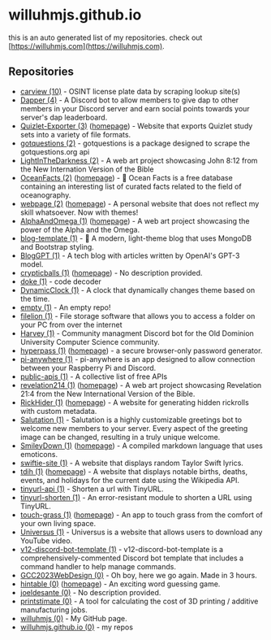 # willuhmjs.github.io

this is an auto generated list of my repositories. check out [https://willuhmjs.com](https://willuhmjs.com).

## Repositories
- [carview (10)](https://github.com/willuhmjs/carview)  - OSINT license plate data by scraping lookup site(s)
- [Dapper (4)](https://github.com/willuhmjs/Dapper)  - A Discord bot to allow members to give dap to other members in your Discord server and earn social points towards your server's dap leaderboard.
- [Quizlet-Exporter (3)](https://github.com/willuhmjs/Quizlet-Exporter) ([homepage](https://willuhmjs.github.io/Quizlet-Exporter)) - Website that exports Quizlet study sets into a variety of file formats.
- [gotquestions (2)](https://github.com/willuhmjs/gotquestions)  - gotquestions is a package designed to scrape the gotquestions.org api
- [LightInTheDarkness (2)](https://github.com/willuhmjs/LightInTheDarkness)  - A web art project showcasing John 8:12 from the New Internation Version of the Bible
- [OceanFacts (2)](https://github.com/willuhmjs/OceanFacts) ([homepage](https://willuhmjs.github.io/OceanFacts)) - 🌊 Ocean Facts is a free database containing an interesting list of curated facts related to the field of oceanography.
- [webpage (2)](https://github.com/willuhmjs/webpage) ([homepage](https://willuhmjs.com/)) - A personal website that does not reflect my skill whatsoever. Now with themes!
- [AlphaAndOmega (1)](https://github.com/willuhmjs/AlphaAndOmega) ([homepage](https://willuhm-js.github.io/AlphaAndOmega)) - A web art project showcasing the power of the Alpha and the Omega.
- [blog-template (1)](https://github.com/willuhmjs/blog-template)  - 📓 A modern, light-theme blog that uses MongoDB and Bootstrap styling.
- [BlogGPT (1)](https://github.com/willuhmjs/BlogGPT)  - A tech blog with articles written by OpenAI's GPT-3 model.
- [crypticballs (1)](https://github.com/willuhmjs/crypticballs) ([homepage](https://willuhmjs.github.io/crypticballs/)) - No description provided.
- [doke (1)](https://github.com/willuhmjs/doke)  - code decoder
- [DynamicClock (1)](https://github.com/willuhmjs/DynamicClock)  - A clock that dynamically changes theme based on the time.
- [empty (1)](https://github.com/willuhmjs/empty)  - An empty repo!
- [filelion (1)](https://github.com/willuhmjs/filelion)  - File storage software that allows you to access a folder on your PC from over the internet
- [Harvey (1)](https://github.com/willuhmjs/Harvey)  - Community managment Discord bot for the Old Dominion University Computer Science community.
- [hyperpass (1)](https://github.com/willuhmjs/hyperpass) ([homepage](https://willuhmjs.github.io/hyperpass/)) - a secure browser-only password generator.
- [pi-anywhere (1)](https://github.com/willuhmjs/pi-anywhere)  - pi-anywhere is an app designed to allow connection between your Raspberry Pi and Discord.
- [public-apis (1)](https://github.com/willuhmjs/public-apis)  - A collective list of free APIs
- [revelation214 (1)](https://github.com/willuhmjs/revelation214) ([homepage](https://willuhm-js.github.io/revelation214/)) - A web art project showcasing Revelation 21:4 from the New International Version of the Bible.
- [RickHider (1)](https://github.com/willuhmjs/RickHider) ([homepage](https://rickhider.willuhmdemo.repl.co/)) - A website for generating hidden rickrolls with custom metadata.
- [Salutation (1)](https://github.com/willuhmjs/Salutation)  - Salutation is a highly customizable greetings bot to welcome new members to your server. Every aspect of the greeting image can be changed, resulting in a truly unique welcome.
- [SmileyDown (1)](https://github.com/willuhmjs/SmileyDown) ([homepage](https://willuhm-js.github.io/SmileyDown/)) - A compiled markdown language that uses emoticons.
- [swiftie-site (1)](https://github.com/willuhmjs/swiftie-site)  - A website that displays random Taylor Swift lyrics.
- [tdih (1)](https://github.com/willuhmjs/tdih) ([homepage](https://willuhm-js.github.io/tdih)) - A website that displays notable births, deaths, events, and holidays for the current date using the Wikipedia API.
- [tinyurl-api (1)](https://github.com/willuhmjs/tinyurl-api)  - Shorten a url with TinyURL.
- [tinyurl-shorten (1)](https://github.com/willuhmjs/tinyurl-shorten)  - An error-resistant module to shorten a URL using TinyURL.
- [touch-grass (1)](https://github.com/willuhmjs/touch-grass) ([homepage](https://willuhm-js.github.io/touch-grass)) - An app to touch grass from the comfort of your own living space.
- [Universus (1)](https://github.com/willuhmjs/Universus)  - Universus is a website that allows users to download any YouTube video.
- [v12-discord-bot-template (1)](https://github.com/willuhmjs/v12-discord-bot-template)  - v12-discord-bot-template is a comprehensively-commented Discord bot template that includes a command handler to help manage commands.
- [GCC2023WebDesign (0)](https://github.com/willuhmjs/GCC2023WebDesign)  - Oh boy, here we go again. Made in 3 hours.
- [hintable (0)](https://github.com/willuhmjs/hintable) ([homepage](https://willuhmjs.github.io/hintable/)) - An exciting word guessing game.
- [joeldesante (0)](https://github.com/willuhmjs/joeldesante)  - No description provided.
- [printstimate (0)](https://github.com/willuhmjs/printstimate)  - A tool for calculating the cost of 3D printing / additive manufacturing jobs.
- [willuhmjs (0)](https://github.com/willuhmjs/willuhmjs)  - My GitHub page.
- [willuhmjs.github.io (0)](https://github.com/willuhmjs/willuhmjs.github.io)  - my repos

